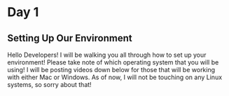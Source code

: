 # Day 1

## Setting Up Our Environment
Hello Developers! I will be walking you all through how to set up your environment! Please take note of which operating system that you will be using! I will be posting videos down below for those that will be working with either Mac or Windows. As of now, I will not be touching on any Linux systems, so sorry about that!